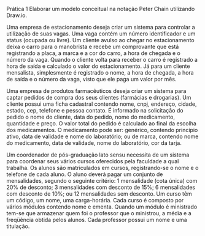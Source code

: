 Prática 1
Elaborar um modelo conceitual na notação Peter Chain utilizando Draw.io.

Uma empresa de estacionamento deseja criar um sistema para controlar a utilização de suas vagas. Uma vaga contém um número identificador e um status (ocupada ou livre). Um cliente avulso ao chegar no estacionamento deixa o carro para o manobrista e recebe um comprovante que está registrando a placa, a marca e a cor do carro, a hora de chegada e o número da vaga. Quando o cliente volta para receber o carro é registrado a hora de saída e calculado o valor do estacionamento. Já para um cliente mensalista, simplesmente é registrado o nome, a hora de chegada, a hora de saída e o número da vaga, visto que ele paga um valor por mês.

Uma empresa de produtos farmacêuticos deseja criar um sistema para captar pedidos de compra dos seus clientes (farmácias e drogarias). Um cliente possui uma ficha cadastral contendo nome, cnpj, endereço, cidade, estado, cep, telefone e pessoa contato. É informado na solicitação do pedido o nome do cliente, data do pedido, nome do medicamento, quantidade e preço. O valor total do pedido é calculado ao final da escolha dos medicamentos. O medicamento pode ser: genérico, contendo princípio ativo, data de validade e nome do laboratório; ou de marca, contendo nome do medicamento, data de validade, nome do laboratório, cor da tarja.

Um coordenador de pós-graduação lato sensu necessita de um sistema para coordenar seus vários cursos oferecidos pela faculdade a qual trabalha. Os alunos são matriculados em cursos, registrando-se o nome e o telefone de cada aluno. O aluno deverá pagar um conjunto de mensalidades, segundo o seguinte critério: 1 mensalidade (cota única) com 20% de desconto; 3 mensalidades com desconto de 15%; 6 mensalidades com desconto de 10%; ou 12 mensalidades sem desconto. Um curso têm um código, um nome, uma carga-horária. Cada curso é composto por vários módulos contendo nome e ementa. Quando um módulo é ministrado tem-se que armazenar quem foi o professor que o ministrou, a média e a freqüência obtida pelos alunos. Cada professor possui um nome e uma titulação.
